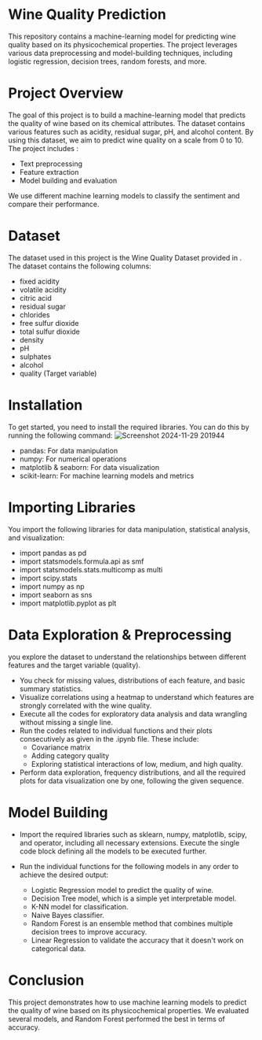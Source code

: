 # Wine Quality Prediction

This repository contains a machine-learning model for predicting wine quality based on its physicochemical properties. The project leverages various data preprocessing and model-building techniques, including logistic regression, decision trees, random forests, and more.

# Project Overview

The goal of this project is to build a machine-learning model that predicts the quality of wine based on its chemical attributes. The dataset contains various features such as acidity, residual sugar, pH, and alcohol content. By using this dataset, we aim to predict wine quality on a scale from 0 to 10. The project includes :
  * Text preprocessing
  * Feature extraction
  * Model building and evaluation
    
We use different machine learning models to classify the sentiment and compare their performance.
# Dataset
The dataset used in this project is the Wine Quality Dataset provided in . The dataset contains the following columns:
  * fixed acidity
  * volatile acidity
  * citric acid
  * residual sugar
  * chlorides
  * free sulfur dioxide
  * total sulfur dioxide
  * density
  * pH
  * sulphates
  * alcohol
  * quality (Target variable)

# Installation
To get started, you need to install the required libraries. You can do this by running the following command:
![Screenshot 2024-11-29 201944](https://github.com/user-attachments/assets/6a455740-cf1e-414e-85d3-6e375b3b3786)
  * pandas: For data manipulation
  * numpy: For numerical operations
  * matplotlib & seaborn: For data visualization
  * scikit-learn: For machine learning models and metrics

# Importing Libraries
You import the following libraries for data manipulation, statistical analysis, and visualization:

  * import pandas as pd
  * import statsmodels.formula.api as smf
  * import statsmodels.stats.multicomp as multi
  * import scipy.stats
  * import numpy as np
  * import seaborn as sns
  * import matplotlib.pyplot as plt

# Data Exploration & Preprocessing
you explore the dataset to understand the relationships between different features and the target variable (quality).

  * You check for missing values, distributions of each feature, and basic summary statistics.
  *  Visualize correlations using a heatmap to understand which features are strongly correlated     with the wine quality.
  * Execute all the codes for exploratory data analysis and data wrangling without missing a single line.
  * Run the codes related to individual functions and their plots consecutively as given in the .ipynb file. These include:
      *  Covariance matrix
      * Adding category quality
      * Exploring statistical interactions of low, medium, and high quality.
  * Perform data exploration, frequency distributions, and all the required plots for data visualization one by one, following the given sequence.
    
# Model Building

  * Import the required libraries such as sklearn, numpy, matplotlib, scipy, and operator, including all necessary extensions. Execute the single code block defining all the models to be executed further.

  * Run the individual functions for the following models in any order to achieve the desired output:
    * Logistic Regression model to predict the quality of wine.
    * Decision Tree model, which is a simple yet interpretable model.
    * K-NN model for classification.
    * Naive Bayes classifier.
    * Random Forest is an ensemble method that combines multiple decision trees to improve accuracy.
    * Linear Regression to validate the accuracy that it doesn't work on categorical data.

# Conclusion

This project demonstrates how to use machine learning models to predict the quality of wine based on its physicochemical properties. We evaluated several models, and Random Forest performed the best in terms of accuracy.
